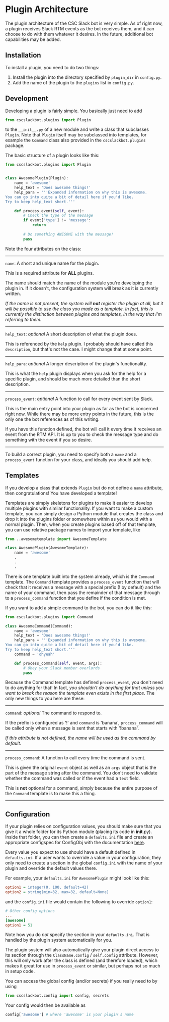 Plugin Architecture
===================
The plugin architecture of the CSC Slack bot is very simple. As of right now, a
plugin receives Slack RTM events as the bot receives them, and it can choose to
do with them whatever it desires. In the future, additional bot capabilities
may be added.

Installation
------------
To install a plugin, you need to do two things:
  1. Install the plugin into the directory specified by `plugin_dir` in
     `config.py`.
  2. Add the name of the plugin to the `plugins` list in `config.py`.

Development
-----------
Developing a plugin is fairly simple. You basically just need to add
```python
from cscslackbot.plugins import Plugin
```
to the `__init__.py` of a new module and write a class that subclasses `Plugin`.
Note that `Plugin` itself may be subclassed into templates, for example the
`Command` class also provided in the `cscslackbot.plugins` package.

The basic structure of a plugin looks like this:
```python
from cscslackbot.plugins import Plugin


class AwesomePlugin(Plugin):
    name = 'awesome'
    help_text = 'Does awesome things!'
    help_para = '''Expanded information on why this is awesome.
You can go into quite a bit of detail here if you'd like.
Try to keep help_text short.'''

    def process_event(self, event):
        # Check the type of the message
        if event['type'] != 'message':
            return
        
        # Do something AWESOME with the message!
        pass
```

Note the four attributes on the class:

---

`name`: A short and unique name for the plugin.

This is a required attribute for **ALL** plugins.

The name should match the name of the module you're developing the plugin in.
If it doesn't, the configuration system will break as it is currently written.

_If the name is not present, the system will **not** register the plugin at all,
but it will be possible to use the class you made as a template.  In fact, this
is currently the distinction between plugins and templates, in the way that I'm
referring to them._

---

`help_text`: _optional_ A short description of what the plugin does.

This is referenced by the `help` plugin. I probably should have called this
`description`, but that's not the case. I might change that at some point.

---

`help_para`: _optional_ A longer description of the plugin's functionality.

This is what the `help` plugin displays when you ask for the help for a
specific plugin, and should be much more detailed than the short description.

---

`process_event`: _optional_ A function to call for every event sent by Slack.

This is the main entry point into your plugin as far as the bot is concerned
right now. While there may be more entry points in the future, this is the only
one the bot references as of this writing.

If you have this function defined, the bot will call it every time it receives
an event from the RTM API. It is up to you to check the message type and do
something with the event if you so desire.

---

To build a correct plugin, you need to specify both a `name` and a
`process_event` function for your class, and ideally you should add help.

Templates
---------
If you develop a class that extends `Plugin` but do not define a `name`
attribute, then congratulations! You have developed a template!

Templates are simply skeletons for plugins to make it easier to develop
multiple plugins with similar functionality. If you want to make a custom
template, you can simply design a Python module that creates the class and
drop it into the plugins folder or somewhere within as you would with a
normal plugin. Then, when you create plugins based off of that template, you
can use relative package names to import your template, like
```python
from ..awesometemplate import AwesomeTemplate

class AwesomePlugin(AwesomeTemplate):
    name = 'awesome'
    .
    .
    .
```

There is one template built into the system already, which is the `Command`
template. The `Command` template provides a `process_event` function that
will check that it receives a message with a special prefix (! by default)
and the name of your command, then pass the remainder of that message through
to a `process_command` function that you define if the condition is met.

If you want to add a simple command to the bot, you can do it like this:
```python
from cscslackbot.plugins import Command

class AwesomeCommand(Command):
    name = 'awesome'
    help_text = 'Does awesome things!'
    help_para = '''Expanded information on why this is awesome.
You can go into quite a bit of detail here if you'd like.
Try to keep help_text short.'''
    command = 'ohyeah'

    def process_command(self, event, args):
        # Obey your Slack member overlords
        pass
```

Because the Command template has defined `process_event`, you don't need to do
anything for that!
In fact, _you shouldn't do anything for that unless you want to break the reason
the template even exists in the first place_.
The only new things to you here are these:

---

`command`: _optional_ The command to respond to.

If the prefix is configured as '!' and `command` is 'banana', `process_command`
will be called only when a message is sent that starts with '!banana'.

_If this attribute is not defined, the name will be used as the command by
default._

---

`process_command`: A function to call every time the command is sent.

This is given the original `event` object as well as an `args` object that is
the part of the message string after the command. You don't need to validate
whether the command was called or if the event had a `text` field.

This is **not** optional for a command, simply because the entire purpose of
the `Command` template is to make this a thing.

---

Configuration
-------------
If your plugin relies on configuration values, you should make sure that you
give it a whole folder for its Python module (placing its code in __init__.py).
Inside that folder, you can then create a `defaults.ini` file and create an
appropriate configspec for ConfigObj with the documentation
[here](http://configobj.readthedocs.io/en/latest/configobj.html#validation).

Every value you expect to use should have a default defined in `defaults.ini`.
If a user wants to override a value in your configuration, they only need to
create a section in the global `config.ini` with the name of your plugin and
override the default values there.

For example, your `defaults.ini` for `AwesomePlugin` might look like this:
```ini
option1 = integer(0, 100, default=42)
option2 = string(min=32, max=32, default=None)
```
and the `config.ini` file would contain the following to override `option1`:
```ini
# Other config options
...
[awesome]
option1 = 51
```

Note how you do _not_ specify the section in your `defaults.ini`. That is
handled by the plugin system automatically for you.

The plugin system will also automatically give your plugin direct access to its
section through the `ClassName.config` / `self.config` attribute.
However, this will only work after the class is defined (and therefore loaded),
which makes it great for use in `process_event` or similar, but perhaps not so
much in setup code.

You can access the global config (and/or secrets) if you really need to by using
```python
from cscslackbot.config import config, secrets
```
Your config would then be available as
```python
config['awesome'] # where 'awesome' is your plugin's name
```

